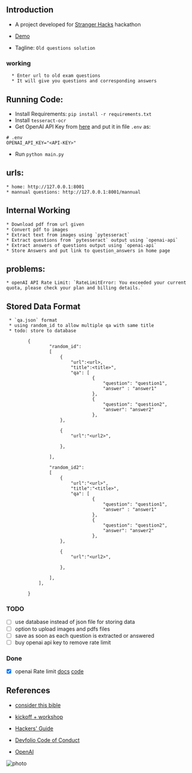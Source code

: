 ## Introduction
   * A project developed for [Stranger Hacks](https://strangerhacks.devfolio.co/) hackathon
   * [Demo](https://strangehacksoldquestionsolution.aanandagiri.repl.co)

   * Tagline: `Old questions solution`
    
   ### working
      * Enter url to old exam questions
      * It will give you questions and corresponding answers

## Running Code:
   * Install Requirements: `pip install -r requirements.txt`
   * Install `tesseract-ocr`
   * Get OpenAI API Key from [here](https://platform.openai.com/account/api-keys) and put it in file  `.env` as: 
```
# .env
OPENAI_API_KEY="<API-KEY>"
```
   * Run `python main.py`

## urls:
    * home: http://127.0.0.1:8001
    * mannual questions: http://127.0.0.1:8001/mannual

## Internal Working
    * Download pdf from url given
    * Convert pdf to images
    * Extract text from images using `pytesseract`
    * Extract questions from `pytesseract` output using `openai-api`
    * Extract answers of questions output using `openai-api`
    * Store Answers and put link to question_answers in home page

## problems:
    * openAI API Rate Limit: `RateLimitError: You exceeded your current quota, please check your plan and billing details.`


## Stored Data Format
     * `qa.json` format
     * using random_id to allow multiple qa with same title
     * todo: store to database
```        
        {
                "random_id": 
                [
                    {
                        "url":<url>,
                        "title":<title>",
                        "qa": [
                                {
                                    "question": "question1",
                                    "answer" : "answer1"
                                },
                                {
                                    "question": "question2",
                                    "answer": "answer2"
                                },
                    },

                    {
                        "url":"<url2>",
                        
                    },
                    
                ],
                
                "random_id2": 
                [
                    {
                        "url":"<url>",
                        "title":"<title>",
                        "qa": [
                                {
                                    "question": "question1",
                                    "answer" : "answer1"
                                },
                                {
                                    "question": "question2",
                                    "answer": "answer2"
                                },
                    },

                    {
                        "url":"<url2>",
                        
                    },
                    
                ],
            ],

        }
```

### TODO
- [ ] use database instead of json file for storing data
- [ ] option to upload images and pdfs files
- [ ] save as soon as each question is extracted or answered
- [ ] buy openai api key to remove rate limit

### Done
- [x] openai Rate limit [docs](https://platform.openai.com/docs/guides/rate-limits) [code](https://github.com/openai/openai-cookbook/blob/main/examples/How_to_handle_rate_limits.ipynb)

## References
* [consider this bible](https://github.com/openai/openai-cookbook)

* [kickoff + workshop](https://youtu.be/zAjiu60Le8I)
    
* [Hackers' Guide](https://nsb.dev/stranger-hacks-hackers-guide)
    
* [Devfolio Code of Conduct](https://devfolio.co/code-of-conduct)


*  [OpenAI](https://platform.openai.com/)


![photo](archive/Screenshot.png)
